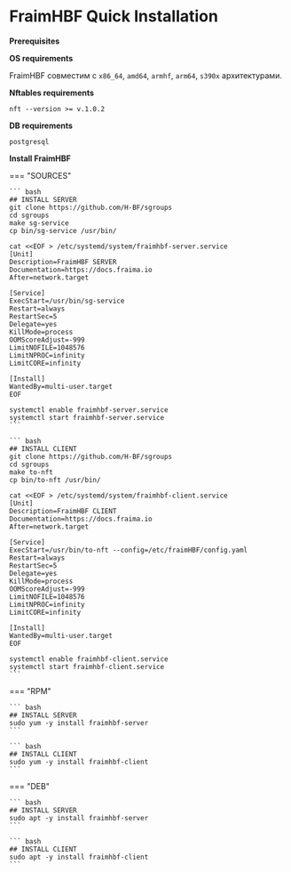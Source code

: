 FraimHBF Quick Installation
===========================

**Prerequisites**

**OS requirements**

FraimHBF совместим с  `x86_64`, `amd64`, `armhf`, `arm64`,  `s390x` архитектурами.

**Nftables requirements**

`nft --version >= v.1.0.2`

**DB requirements**

`postgresql`

**Install FraimHBF**

=== "SOURCES"

    ``` bash
    ## INSTALL SERVER
    git clone https://github.com/H-BF/sgroups
    cd sgroups
    make sg-service
    cp bin/sg-service /usr/bin/

    cat <<EOF > /etc/systemd/system/fraimhbf-server.service
    [Unit]
    Description=FraimHBF SERVER
    Documentation=https://docs.fraima.io
    After=network.target

    [Service]
    ExecStart=/usr/bin/sg-service
    Restart=always
    RestartSec=5
    Delegate=yes
    KillMode=process
    OOMScoreAdjust=-999
    LimitNOFILE=1048576
    LimitNPROC=infinity
    LimitCORE=infinity

    [Install]
    WantedBy=multi-user.target
    EOF

    systemctl enable fraimhbf-server.service
    systemctl start fraimhbf-server.service
    ```

    ``` bash
    ## INSTALL CLIENT
    git clone https://github.com/H-BF/sgroups
    cd sgroups
    make to-nft
    cp bin/to-nft /usr/bin/

    cat <<EOF > /etc/systemd/system/fraimhbf-client.service
    [Unit]
    Description=FraimHBF CLIENT
    Documentation=https://docs.fraima.io
    After=network.target

    [Service]
    ExecStart=/usr/bin/to-nft --config=/etc/fraimHBF/config.yaml
    Restart=always
    RestartSec=5
    Delegate=yes
    KillMode=process
    OOMScoreAdjust=-999
    LimitNOFILE=1048576
    LimitNPROC=infinity
    LimitCORE=infinity

    [Install]
    WantedBy=multi-user.target
    EOF

    systemctl enable fraimhbf-client.service
    systemctl start fraimhbf-client.service
    ```

=== "RPM"

    ``` bash
    ## INSTALL SERVER
    sudo yum -y install fraimhbf-server
    ```

    ``` bash
    ## INSTALL CLIENT
    sudo yum -y install fraimhbf-client
    ```

=== "DEB"

    ``` bash
    ## INSTALL SERVER
    sudo apt -y install fraimhbf-server
    ```

    ``` bash
    ## INSTALL CLIENT
    sudo apt -y install fraimhbf-client
    ```

